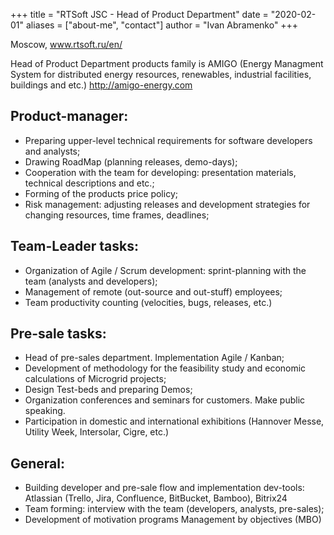 +++
title = "RTSoft JSC - Head of Product Department"
date = "2020-02-01"
aliases = ["about-me", "contact"]
author = "Ivan Abramenko"
+++

Moscow, www.rtsoft.ru/en/

Head of Product Department products family is AMIGO (Energy Managment System for distributed energy resources, renewables, industrial facilities, buildings and etc.) http://amigo-energy.com

## Product-manager:
- Preparing upper-level technical requirements for software developers and analysts;
- Drawing RoadMap (planning releases, demo-days); 
- Cooperation with the team for developing: presentation materials, technical descriptions and etc.;
- Forming of the products price policy;
- Risk management: adjusting releases and development strategies for changing resources, time frames, deadlines;

## Team-Leader tasks: 
- Organization of Agile / Scrum development: sprint-planning with the team (analysts and developers);
- Management of remote (out-source and out-stuff) employees;
- Team productivity counting (velocities, bugs, releases, etc.)

## Pre-sale tasks:
- Head of pre-sales department. Implementation Agile / Kanban;
- Development of methodology for the feasibility study and economic calculations of Microgrid projects;
- Design Test-beds and preparing Demos;
- Organization conferences and seminars for customers. Make public speaking.
- Participation in domestic and international exhibitions (Hannover Messe, Utility Week, Intersolar, Cigre, etc.)

## General:
- Building developer and pre-sale flow and implementation dev-tools: Atlassian (Trello, Jira, Confluence, BitBucket, Bamboo), Bitrix24
- Team forming: interview with the team (developers, analysts, pre-sales);
- Development of motivation programs Management by objectives (MBO)